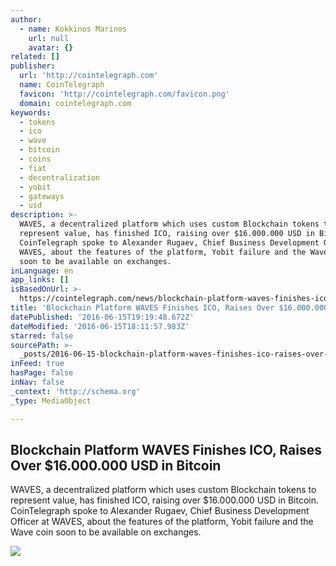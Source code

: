 ```yaml
---
author:
  - name: Kokkinos Marinos
    url: null
    avatar: {}
related: []
publisher:
  url: 'http://cointelegraph.com'
  name: CoinTelegraph
  favicon: 'http://cointelegraph.com/favicon.png'
  domain: cointelegraph.com
keywords:
  - tokens
  - ico
  - wave
  - bitcoin
  - coins
  - fiat
  - decentralization
  - yobit
  - gateways
  - usd
description: >-
  WAVES, a decentralized platform ​which uses custom Blockchain tokens to
  represent value, has finished ICO, raising over $16.000.000 USD in Bitcoin.
  CoinTelegraph spoke to Alexander Rugaev, Chief Business Development Officer at
  WAVES, about the features of the platform, Yobit failure and the Wave coin
  soon to be available on exchanges.
inLanguage: en
app_links: []
isBasedOnUrl: >-
  https://cointelegraph.com/news/blockchain-platform-waves-finishes-ico-raises-over-16000000-usd-in-bitcoin
title: 'Blockchain Platform WAVES Finishes ICO, Raises Over $16.000.000 USD in Bitcoin'
datePublished: '2016-06-15T19:19:48.672Z'
dateModified: '2016-06-15T18:11:57.983Z'
starred: false
sourcePath: >-
  _posts/2016-06-15-blockchain-platform-waves-finishes-ico-raises-over-dollar16000.md
inFeed: true
hasPage: false
inNav: false
_context: 'http://schema.org'
_type: MediaObject

---
```

<article style=""><h1>Blockchain Platform WAVES Finishes ICO, Raises Over $16.000.000 USD in Bitcoin</h1><p>WAVES, a decentralized platform ​which uses custom Blockchain tokens to represent value, has finished ICO, raising over $16.000.000 USD in Bitcoin. CoinTelegraph spoke to Alexander Rugaev, Chief Business Development Officer at WAVES, about the features of the platform, Yobit failure and the Wave coin soon to be available on exchanges.</p><img src="http://cointelegraph.com/images/725_aHR0cDovL2NvaW50ZWxlZ3JhcGguY29tL3N0b3JhZ2UvdXBsb2Fkcy92aWV3L2Y3YWQzN2IyZjJjNmQ0N2U5ZjdjYmMxN2EyN2UxNTU0LmpwZw==.jpg" /></article>
